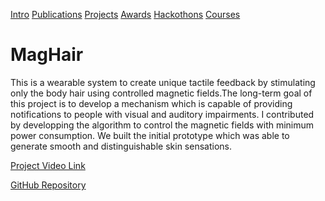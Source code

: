 [Intro](README.md)  [Publications](Publications.md)  [Projects](Projects.md)  [Awards](Achievements.md)  [Hackothons](Hackothons.md)  [Courses](Courses.md)
# MagHair

This is a wearable system to create unique tactile feedback by stimulating only the body hair using controlled magnetic fields.The long-term goal of this project is to develop a mechanism which is capable of providing notifications to people with visual and auditory impairments. I contributed by developping the algorithm to control the magnetic fields with minimum power consumption. We built the initial prototype which was able to generate smooth and distinguishable skin sensations.
 
 [Project Video Link](https://www.youtube.com/watch?v=y69RHEvX8gA)
 
 [GitHub Repository](https://github.com/Mevan1996/MagHairExperiment)
